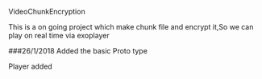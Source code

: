VideoChunkEncryption

This is a on going project which make chunk file and encrypt it,So we can play on real time via exoplayer

###26/1/2018
Added the basic Proto type

Player added





